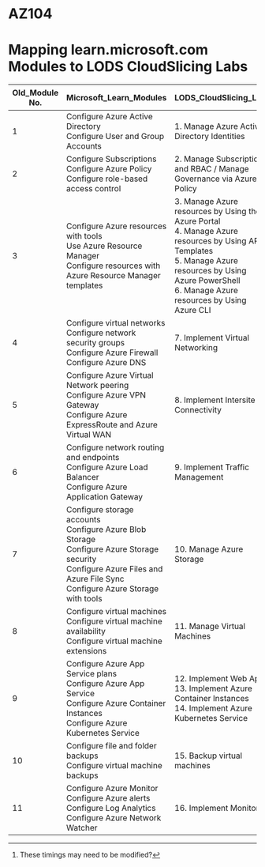 # AZ104
# Mapping learn.microsoft.com Modules to LODS CloudSlicing Labs


|Old_Module No.|Microsoft_Learn_Modules | LODS_CloudSlicing_Labs |Expected_Lab Duration[^1] |
|---|---|---|---|
|1|Configure Azure Active Directory<BR>Configure User and Group Accounts|1.	Manage Azure Active Directory Identities |1 Hour|
|2|Configure Subscriptions<br>Configure Azure Policy<br>Configure role-based access control|2.	Manage Subscriptions and RBAC / Manage Governance via Azure Policy |1 hour, 20 minutes|  
|3|Configure Azure resources with tools<BR>Use Azure Resource Manager<BR>Configure resources with Azure Resource Manager templates|3.	Manage Azure resources by Using the Azure Portal <br>4.	Manage Azure resources by Using ARM Templates <br>5.	Manage Azure resources by Using Azure PowerShell<br>6.	Manage Azure resources by Using Azure CLI|40 minutes<br>40 minutes<br>30 minutes<br>40 Minutes|
|4|Configure virtual networks<BR>Configure network security groups<BR>Configure Azure Firewall<BR>Configure Azure DNS|7.	Implement Virtual Networking|1 hour, 30 minutes|
|5|Configure Azure Virtual Network peering<BR>Configure Azure VPN Gateway<BR>Configure Azure ExpressRoute and Azure Virtual WAN|8.	Implement Intersite Connectivity|1 hour|
|6|Configure network routing and endpoints<BR>Configure Azure Load Balancer<BR>Configure Azure Application Gateway|9.	Implement Traffic Management|1 Hour|
|7|Configure storage accounts<BR>Configure Azure Blob Storage<BR>Configure Azure Storage security<BR>Configure Azure Files and Azure File Sync<BR>Configure Azure Storage with tools|10.	Manage Azure Storage|1 Hour|
|8|Configure virtual machines<BR>Configure virtual machine availability<BR>Configure virtual machine extensions|11.	Manage Virtual Machines|1 hour, 30 minutes|
|9|Configure Azure App Service plans<BR>Configure Azure App Service<BR>Configure Azure Container Instances<BR>Configure Azure Kubernetes Service|12.	Implement Web Apps <br>13.	Implement Azure Container Instances<br>14.	Implement Azure Kubernetes Service|40 Minutes<br>40 Minutes<br>1 Hour|
|10|Configure file and folder backups<BR>Configure virtual machine backups|15.	Backup virtual machines|1 Hour|
|11|Configure Azure Monitor<BR>Configure Azure alerts<BR>Configure Log Analytics<BR>Configure Azure Network Watcher|16.	Implement Monitoring|1 Hour|

[^1]: These timings may need to be modified?  
